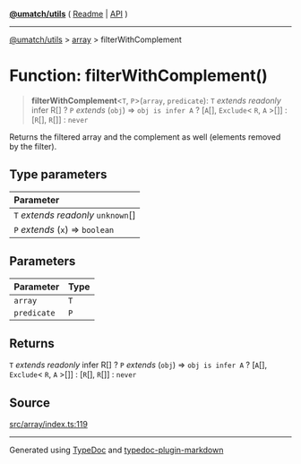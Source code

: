 [**@umatch/utils**](../../README.md) ( [Readme](../../README.md) \| [API](../../API.md) )

---

[@umatch/utils](../../API.md) > [array](../README.md) > filterWithComplement

# Function: filterWithComplement()

> **filterWithComplement**\<`T`, `P`\>(`array`, `predicate`): `T` _extends_ _readonly_ infer R[] ? `P` _extends_ (`obj`) => `obj is infer A` ? [`A`[], `Exclude`\< `R`, `A` \>[]] : [`R`[], `R`[]] : `never`

Returns the filtered array and the complement as well (elements
removed by the filter).

## Type parameters

| Parameter                            |
| :----------------------------------- |
| `T` _extends_ _readonly_ `unknown`[] |
| `P` _extends_ (`x`) => `boolean`     |

## Parameters

| Parameter   | Type |
| :---------- | :--- |
| `array`     | `T`  |
| `predicate` | `P`  |

## Returns

`T` _extends_ _readonly_ infer R[] ? `P` _extends_ (`obj`) => `obj is infer A` ? [`A`[], `Exclude`\< `R`, `A` \>[]] : [`R`[], `R`[]] : `never`

## Source

[src/array/index.ts:119](https://github.com/umatch-oficial/utils/blob/106c322/src/array/index.ts#L119)

---

Generated using [TypeDoc](https://typedoc.org/) and [typedoc-plugin-markdown](https://www.npmjs.com/package/typedoc-plugin-markdown)
